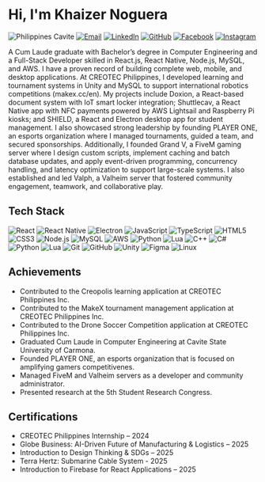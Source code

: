 # Hi, I'm Khaizer Noguera
![Philippines Cavite](https://img.shields.io/badge/Philippines-Cavite-DADAD8?style=for-the-badge&logo=googlemaps&logoColor=DADAD8)
[![Email](https://img.shields.io/badge/Email-khaizerdn%40gmail.com-DADAD8?style=for-the-badge&logo=gmail&logoColor=DADAD8)](mailto:khaizerdn@gmail.com)
[![LinkedIn](https://img.shields.io/badge/LinkedIn-khaizerdn-DADAD8?style=for-the-badge&logo=linkedin&logoColor=DADAD8)](https://www.linkedin.com/in/khaizerdn)
[![GitHub](https://img.shields.io/badge/GitHub-khaizerdn-DADAD8?style=for-the-badge&logo=github&logoColor=DADAD8)](https://github.com/khaizerdn)
[![Facebook](https://img.shields.io/badge/Facebook-khaizerdn-DADAD8?style=for-the-badge&logo=facebook&logoColor=DADAD8)](https://facebook.com/khaizerdn)
[![Instagram](https://img.shields.io/badge/Instagram-khaizerdn-DADAD8?style=for-the-badge&logo=instagram&logoColor=DADAD8)](https://instagram.com/khaizerdn)

A Cum Laude graduate with Bachelor’s degree in Computer Engineering and a Full-Stack Developer skilled in React.js, React Native, Node.js, MySQL, and AWS. I have a proven record of building complete web, mobile, and desktop applications. At CREOTEC Philippines, I developed learning and tournament systems in Unity and MySQL to support international robotics competitions (makex.cc/en). My projects include Doxion, a React-based document system with IoT smart locker integration; Shuttlecav, a React Native app with NFC payments powered by AWS Lightsail and Raspberry Pi kiosks; and SHIELD, a React and Electron desktop app for student management. I also showcased strong leadership by founding PLAYER ONE, an esports organization where I managed tournaments, guided a team, and secured sponsorships. Additionally, I founded Grand V, a FiveM gaming server where I design custom scripts, implement caching and batch database updates, and apply event-driven programming, concurrency handling, and latency optimization to support large-scale systems. I also established and led Valph, a Valheim server that fostered community engagement, teamwork, and collaborative play.

## Tech Stack

![React](https://img.shields.io/badge/React-20232A?style=for-the-badge&logo=react&logoColor=61DAFB)
![React Native](https://img.shields.io/badge/React%20Native-20232A?style=for-the-badge&logo=react&logoColor=61DAFB)
![Electron](https://img.shields.io/badge/Electron-2C2E3B?style=for-the-badge&logo=electron&logoColor=47848F)
![JavaScript](https://img.shields.io/badge/JavaScript-F7DF1E?style=for-the-badge&logo=javascript&logoColor=000000)
![TypeScript](https://img.shields.io/badge/TypeScript-3178C6?style=for-the-badge&logo=typescript&logoColor=ffffff)
![HTML5](https://img.shields.io/badge/HTML5-E34F26?style=for-the-badge&logo=html5&logoColor=ffffff)
![CSS3](https://img.shields.io/badge/CSS3-1572B6?style=for-the-badge&logo=css3&logoColor=ffffff)
![Node.js](https://img.shields.io/badge/Node.js-339933?style=for-the-badge&logo=node.js&logoColor=ffffff)
![MySQL](https://img.shields.io/badge/MySQL-4479A1?style=for-the-badge&logo=mysql&logoColor=ffffff)
![AWS](https://img.shields.io/badge/AWS-FF9900?style=for-the-badge&logo=amazonaws&logoColor=000000)
![Python](https://img.shields.io/badge/Python-3776AB?style=for-the-badge&logo=python&logoColor=ffffff)
![Lua](https://img.shields.io/badge/Lua-2C2D72?style=for-the-badge&logo=lua&logoColor=ffffff)
![C++](https://img.shields.io/badge/C++-00599C?style=for-the-badge&logo=cplusplus&logoColor=ffffff)
![C#](https://img.shields.io/badge/C%23-239120?style=for-the-badge&logo=csharp&logoColor=ffffff)
![Python](https://img.shields.io/badge/Python-3776AB?style=for-the-badge&logo=python&logoColor=ffffff)
![Lua](https://img.shields.io/badge/Lua-2C2D72?style=for-the-badge&logo=lua&logoColor=ffffff)
![Git](https://img.shields.io/badge/Git-F05032?style=for-the-badge&logo=git&logoColor=ffffff)
![GitHub](https://img.shields.io/badge/GitHub-181717?style=for-the-badge&logo=github&logoColor=ffffff)
![Unity](https://img.shields.io/badge/Unity-100000?style=for-the-badge&logo=unity&logoColor=ffffff)
![Figma](https://img.shields.io/badge/Figma-F24E1E?style=for-the-badge&logo=figma&logoColor=ffffff)
![Linux](https://img.shields.io/badge/Linux-FCC624?style=for-the-badge&logo=linux&logoColor=000000)

## Achievements

- Contributed to the Creopolis learning application at CREOTEC Philippines Inc.
- Contributed to the MakeX tournament management application at CREOTEC Philippines Inc.
- Contributed to the Drone Soccer Competition application at CREOTEC Philippines Inc.
- Graduated Cum Laude in Computer Engineering at Cavite State University of Carmona.
- Founded PLAYER ONE, an esports organization that is focused on amplifying gamers competitivenes.
- Managed FiveM and Valheim servers as a developer and community administrator.
- Presented research at the 5th Student Research Congress.

## Certifications  

- CREOTEC Philippines Internship – 2024  
- Globe Business: AI-Driven Future of Manufacturing & Logistics – 2025  
- Introduction to Design Thinking & SDGs – 2025
- Terra Hertz: Submarine Cable System - 2025
- Introduction to Firebase for React Applications – 2025
